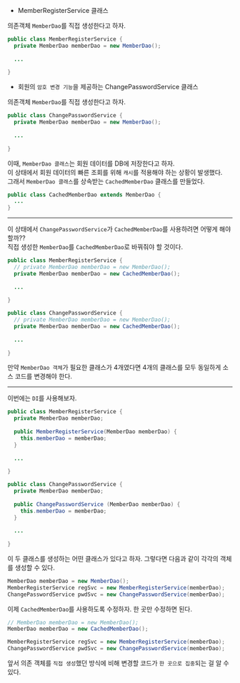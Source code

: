 - MemberRegisterService 클래스 

의존객체 `MemberDao`를 직접 생성한다고 하자. 

``` java
public class MemberRegisterService { 
  private MemberDao memberDao = new MemberDao(); 
  
  ... 
  
}
```

- 회원의 `암호 변경 기능`을 제공하는 ChangePasswordService 클래스 

의존객체 `MemberDao`를 직접 생성한다고 하자. 

``` java
public class ChangePasswordService { 
  private MemberDao memberDao = new MemberDao(); 
  
  ... 
  
}
```

이때, `MemberDao 클래스`는 회원 데이터를 DB에 저장한다고 하자.  
이 상태에서 회원 데이터의 빠른 조회를 위해 `캐시`를 적용해야 하는 상황이 발생했다.  
그래서 `MemberDao 클래스`를 상속받는 `CachedMemberDao` 클래스를 만들었다. 

``` java
public class CachedMemberDao extends MemberDao { 
  ... 
} 
```



*** 

이 상태에서 `ChangePasswordService`가 `CachedMemberDao`를 사용하려면 어떻게 해야 할까??   
직접 생성한 `MemberDao`를 `CachedMemberDao`로 바꿔줘야 할 것이다. 

``` java
public class MemberRegisterService { 
  // private MemberDao memberDao = new MemberDao(); 
  private MemberDao memberDao = new CachedMemberDao(); 
  
  ... 
  
}
```

``` java
public class ChangePasswordService { 
  // private MemberDao memberDao = new MemberDao(); 
  private MemberDao memberDao = new CachedMemberDao(); 
  
  ... 
  
}
```

만약 `MemberDao 객체`가 필요한 클래스가 4개였다면 4개의 클래스를 모두 동일하게 소스 코드를 변경해야 한다. 

*** 

이번에는 `DI`를 사용해보자. 

``` java
public class MemberRegisterService { 
  private MemberDao memberDao;
  
  public MemberRegisterService(MemberDao memberDao) { 
    this.memberDao = memberDao;
  }
  
  ... 
  
}
```

``` java
public class ChangePasswordService { 
  private MemberDao memberDao;
  
  public ChangePasswordService (MemberDao memberDao) { 
    this.memberDao = memberDao;
  }
  
  ... 
  
}
```

이 두 클래스를 생성하는 어떤 클래스가 있다고 하자. 그렇다면 다음과 같이 각각의 객체를 생성할 수 있다.  
``` java
MemberDao memberDao = new MemberDao(); 
MemberRegisterService regSvc = new MemberRegisterService(memberDao); 
ChangePasswordService pwdSvc = new ChangePasswordService(memberDao); 
```

이제 `CachedMemberDao`를 사용하도록 수정하자. 한 곳만 수정하면 된다. 

``` java
// MemberDao memberDao = new MemberDao(); 
MemberDao memberDao = new CachedMemberDao(); 

MemberRegisterService regSvc = new MemberRegisterService(memberDao); 
ChangePasswordService pwdSvc = new ChangePasswordService(memberDao); 
```

앞서 의존 객체를 `직접 생성`했던 방식에 비해 변경할 코드가 `한 곳으로 집중`되는 걸 알 수 있다. 

























